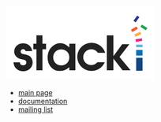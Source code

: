 ![alt tag](logo.png)

* [main page](http://www.stacki.com)
* [documentation](https://github.com/StackIQ/stacki/wiki)
* [mailing list](https://groups.google.com/forum/#!forum/stacki)
